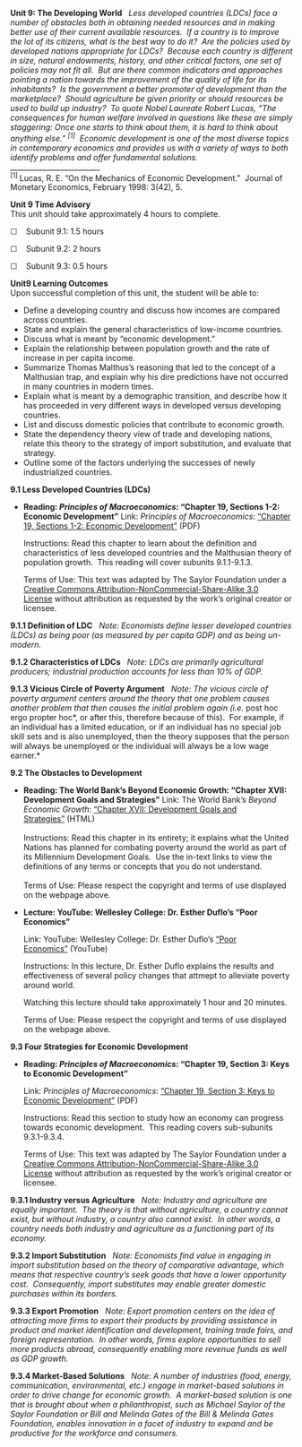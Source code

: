 **Unit 9: The Developing World** <span id="9"></span> 
*Less developed countries (LDCs) face a number of obstacles both in
obtaining needed resources and in making better use of their current
available resources.  If a country is to improve the lot of its
citizens, what is the best way to do it?  Are the policies used by
developed nations appropriate for LDCs?  Because each country is
different in size, natural endowments, history, and other critical
factors, one set of policies may not fit all.  But are there common
indicators and approaches pointing a nation towards the improvement of
the quality of life for its inhabitants?  Is the government a better
promoter of development than the marketplace?  Should agriculture be
given priority or should resources be used to build up industry?  To
quote Nobel Laureate Robert Lucas, “The consequences for human welfare
involved in questions like these are simply staggering: Once one starts
to think about them, it is hard to think about anything
else.” <sup>[1]</sup>  Economic development is one of the most diverse
topics in contemporary economics and provides us with a variety of ways
to both identify problems and offer fundamental solutions.*  
 \_\_\_\_\_\_\_\_\_\_\_\_\_\_\_\_\_\_\_\_\_\_\_\_\_  
 <sup>[1] </sup>Lucas, R. E. “On the Mechanics of Economic
Development.”  Journal of Monetary Economics, February 1998: 3(42), 5.

**Unit 9 Time Advisory**  
This unit should take approximately 4 hours to complete.  
  
 ☐    Subunit 9.1: 1.5 hours  
  
 ☐    Subunit 9.2: 2 hours  
  
 ☐    Subunit 9.3: 0.5 hours

**Unit9 Learning Outcomes**  
Upon successful completion of this unit, the student will be able to:
-   Define a developing country and discuss how incomes are compared
    across countries.
-   State and explain the general characteristics of low-income
    countries.
-   Discuss what is meant by “economic development.”
-   Explain the relationship between population growth and the rate of
    increase in per capita income.
-   Summarize Thomas Malthus’s reasoning that led to the concept of a
    Malthusian trap, and explain why his dire predictions have not
    occurred in many countries in modern times.
-   Explain what is meant by a demographic transition, and describe how
    it has proceeded in very different ways in developed versus
    developing countries.
-   List and discuss domestic policies that contribute to economic
    growth.
-   State the dependency theory view of trade and developing nations,
    relate this theory to the strategy of import substitution, and
    evaluate that strategy.
-   Outline some of the factors underlying the successes of newly
    industrialized countries.

**9.1 Less Developed Countries (LDCs)** <span id="9.1"></span> 
-   **Reading: *Principles of Macroeconomics*: “Chapter 19, Sections
    1-2: Economic Development”**
    Link: *Principles of Macroeconomics*: [“Chapter 19, Sections 1-2:
    Economic
    Development”](https://resources.saylor.org/wwwresources/archived/site/textbooks/Principles%20of%20Macroeconomics.pdf) (PDF)  
      
     Instructions: Read this chapter to learn about the definition and
    characteristics of less developed countries and the Malthusian
    theory of population growth.  This reading will cover subunits
    9.1.1-9.1.3.  
      
     Terms of Use: This text was adapted by The Saylor Foundation under
    a [Creative Commons Attribution-NonCommercial-Share-Alike 3.0
    License](http://creativecommons.org/licenses/by-nc-sa/3.0/) without
    attribution as requested by the work’s original creator or licensee.

    <span
    style="font-size: 10pt; font-family: Calibri, sans-serif; background-position: initial initial; background-repeat: initial initial;"></span>

**9.1.1 Definition of LDC** <span id="9.1.1"></span> 
*Note: Economists define lesser developed countries (LDCs) as being poor
(as measured by per capita GDP) and as being un-modern.*

**9.1.2 Characteristics of LDCs** <span id="9.1.2"></span> 
*Note: LDCs are primarily agricultural producers; industrial production
accounts for less than 10% of GDP.*

**9.1.3 Vicious Circle of Poverty Argument** <span id="9.1.3"></span> 
*Note: The vicious circle of poverty argument centers around the theory
that one problem causes another problem that then causes the initial
problem again (i.e.* post hoc ergo propter hoc*, or after this,
therefore because of this).  For example, if an individual has a limited
education, or if an individual has no special job skill sets and is also
unemployed, then the theory supposes that the person will always be
unemployed or the individual will always be a low wage earner.*

**9.2 The Obstacles to Development** <span id="9.2"></span> 
-   **Reading: The World Bank’s Beyond Economic Growth: “Chapter XVII:
    Development Goals and Strategies”**
    Link: The World Bank’s *Beyond Economic Growth*: [“Chapter XVII:
    Development Goals and
    Strategies”](http://www.worldbank.org/depweb/english/beyond/global/chapter17.html) (HTML)  
        
     Instructions: Read this chapter in its entirety; it explains what
    the United Nations has planned for combating poverty around the
    world as part of its Millennium Development Goals.  Use the in-text
    links to view the definitions of any terms or concepts that you do
    not understand.  
        
     Terms of Use: Please respect the copyright and terms of use
    displayed on the webpage above.

-   **Lecture: YouTube: Wellesley College: Dr. Esther Duflo’s “Poor
    Economics”**

    Link: YouTube: Wellesley College: Dr. Esther Duflo’s [“Poor
    Economics”](http://www.youtube.com/watch?v=cUYzqAFrY8Y&feature=related) (YouTube)  
      
     Instructions: In this lecture, Dr. Esther Duflo explains the
    results and effectiveness of several policy changes that attmept to
    alleviate poverty around world.  
      
     Watching this lecture should take approximately 1 hour and 20
    minutes.  
      
     Terms of Use: Please respect the copyright and terms of use
    displayed on the webpage above.

**9.3 Four Strategies for Economic Development** <span id="9.3"></span> 
-   **Reading: *Principles of Macroeconomics*: “Chapter 19, Section 3:
    Keys to Economic Development”**

    Link: *Principles of Macroeconomics*: [“Chapter 19, Section 3: Keys
    to Economic
    Development”](https://resources.saylor.org/wwwresources/archived/site/textbooks/Principles%20of%20Macroeconomics.pdf) (PDF)  
      
     Instructions: Read this section to study how an economy can
    progress towards economic development.  This reading covers
    sub-subunits 9.3.1-9.3.4.  
      
     Terms of Use: This text was adapted by The Saylor Foundation under
    a [Creative Commons Attribution-NonCommercial-Share-Alike 3.0
    License](http://creativecommons.org/licenses/by-nc-sa/3.0/) without
    attribution as requested by the work’s original creator or licensee.

    <span
    style="font-size: 10pt; font-family: Calibri, sans-serif; background-position: initial initial; background-repeat: initial initial;"></span>

**9.3.1 Industry versus Agriculture** <span id="9.3.1"></span> 
*Note: Industry and agriculture are equally important.  The theory is
that without agriculture, a country cannot exist, but without industry,
a country also cannot exist.  In other words, a country needs both
industry and agriculture as a functioning part of its economy.*

**9.3.2 Import Substitution** <span id="9.3.2"></span> 
*Note: Economists find value in engaging in import substitution based on
the theory of comparative advantage, which means that respective
country’s seek goods that have a lower opportunity cost.  Consequently,
import substitutes may enable greater domestic purchases within its
borders.*

**9.3.3 Export Promotion** <span id="9.3.3"></span> 
*Note: Export promotion centers on the idea of attracting more firms to
export their products by providing assistance in product and market
identification and development, training trade fairs, and foreign
representation.  In other words, firms explore opportunities to sell
more products abroad, consequently enabling more revenue funds as well
as GDP growth.*

**9.3.4 Market-Based Solutions** <span id="9.3.4"></span> 
*Note: A number of industries (food, energy, communication,
environmental, etc.) engage in market-based solutions in order to drive
change for economic growth.  A market-based solution is one that is
brought about when a philanthropist, such as Michael Saylor of the
Saylor Foundation or Bill and Melinda Gates of the Bill & Melinda Gates
Foundation, enables innovation in a facet of industry to expand and be
productive for the workforce and consumers.*



